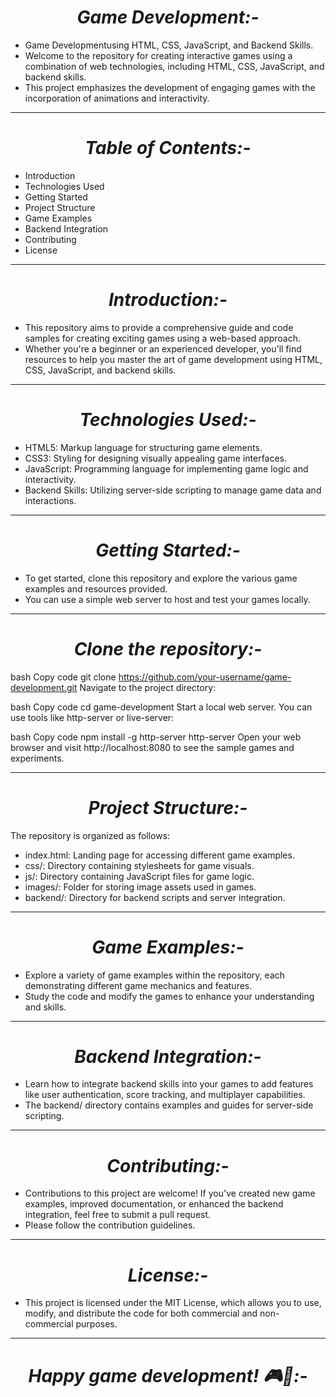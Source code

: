 <h1 align='center'><i>Game Development:-</i></h1> 

- Game Developmentusing HTML, CSS, JavaScript, and Backend Skills.
- Welcome to the repository for creating interactive games using a combination of web technologies, including HTML, CSS, JavaScript, and backend skills.
- This project emphasizes the development of engaging games with the incorporation of animations and interactivity.
<hr>
<h1 align='center'><i>Table of Contents:-</i></h1> 

- Introduction
- Technologies Used
- Getting Started
- Project Structure
- Game Examples
- Backend Integration
- Contributing
- License
<hr>
<h1 align='center'><i>Introduction:-</i></h1> 

- This repository aims to provide a comprehensive guide and code samples for creating exciting games using a web-based approach. 
- Whether you're a beginner or an experienced developer, you'll find resources to help you master the art of game development using HTML, CSS, JavaScript, and backend skills.
<hr>

<h1 align='center'><i>Technologies Used:-</i></h1>  

- HTML5: Markup language for structuring game elements.
- CSS3: Styling for designing visually appealing game interfaces.
-  JavaScript: Programming language for implementing game logic and interactivity.
- Backend Skills: Utilizing server-side scripting to manage game data and interactions.
<hr>
<h1 align='center'><i>Getting Started:-</i></h1>  

- To get started, clone this repository and explore the various game examples and resources provided. 
- You can use a simple web server to host and test your games locally.
<hr>
<h1 align='center'><i>Clone the repository:-</i></h1> 


bash
Copy code
git clone https://github.com/your-username/game-development.git
Navigate to the project directory:

bash
Copy code
cd game-development
Start a local web server. You can use tools like http-server or live-server:

bash
Copy code
npm install -g http-server
http-server
Open your web browser and visit http://localhost:8080 to see the sample games and experiments.
<hr>
<h1 align='center'><i>Project Structure:-</i></h1> 

The repository is organized as follows:

- index.html: Landing page for accessing different game examples.
- css/: Directory containing stylesheets for game visuals.
- js/: Directory containing JavaScript files for game logic.
- images/: Folder for storing image assets used in games.
- backend/: Directory for backend scripts and server integration.
<hr>
<h1 align='center'><i>Game Examples:-</i></h1> 

- Explore a variety of game examples within the repository, each demonstrating different game mechanics and features.
 - Study the code and modify the games to enhance your understanding and skills.
<hr>
<h1 align='center'><i>Backend Integration:-</i></h1> 

- Learn how to integrate backend skills into your games to add features like user authentication, score tracking, and multiplayer capabilities.
- The backend/ directory contains examples and guides for server-side scripting.
<hr>
<h1 align='center'><i>Contributing:-</i></h1> 

- Contributions to this project are welcome! If you've created new game examples, improved documentation, or enhanced the backend integration, feel free to submit a pull request.
- Please follow the contribution guidelines.
<hr>
<h1 align='center'><i>License:-</i></h1> 

- This project is licensed under the MIT License, which allows you to use, modify, and distribute the code for both commercial and non-commercial purposes.
<hr>
<h1 align='center'><i>Happy game development! 🎮🚀:-</i></h1> 

